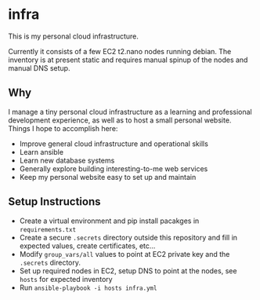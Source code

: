 # infra

This is my personal cloud infrastructure.

Currently it consists of a few EC2 t2.nano nodes running debian.
The inventory is at present static and requires manual spinup of
the nodes and manual DNS setup.

## Why

I manage a tiny personal cloud infrastructure as a learning and
professional development experience, as well as to host a small
personal website. Things I hope to accomplish here:

- Improve general cloud infrastructure and operational skills
- Learn ansible
- Learn new database systems
- Generally explore building interesting-to-me web services
- Keep my personal website easy to set up and maintain

## Setup Instructions

- Create a virtual environment and pip install pacakges in `requirements.txt`
- Create a secure `.secrets` directory outside this repository and fill in
  expected values, create certificates, etc...
- Modify `group_vars/all` values to point at EC2 private key and the
  `.secrets` directory.
- Set up required nodes in EC2, setup DNS to point at the nodes, see
  `hosts` for expected inventory
- Run `ansible-playbook -i hosts infra.yml`
